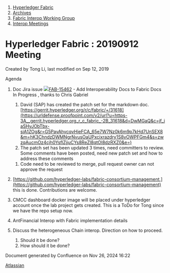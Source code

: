 1. [Hyperledger Fabric](index.html)
2. [Archives](Archives_22840389.html)
3. [Fabric Interop Working Group](Fabric-Interop-Working-Group_22839518.html)
4. [Interop Meetings](Interop-Meetings_22840492.html)

# Hyperledger Fabric : 20190912 Meeting

Created by Tong Li, last modified on Sep 12, 2019

Agenda

1. Doc Jira issue [![](https://jira.hyperledger.org/secure/viewavatar?size=xsmall&avatarId=10318&avatarType=issuetype)FAB-15462](https://jira.hyperledger.org/browse/FAB-15462) - Add Interoperability Docs to Fabric Docs In Progress , thanks to Chris Gabriel
   
   1. David (SAP) has created the patch set for the markdown doc. [https://gerrit.hyperledger.org/r/c/fabric/+/31618](https://urldefense.proofpoint.com/v2/url?u=https-3A__gerrit.hyperledger.org_r_c_fabric_-2B_31618&d=DwMGaQ&c=jf_iaSHvJObTbx-siA1ZOg&r=G5PayAhycqvHieFCA_65e7W7Nz0k6m9p7kHd7UnSEX8&m=hK3ChndzDWMNgrNvusOaUPxcixrazdry1S8vOWPFGm4&s=zwzqAucmOz4cjh0YsflZjjuCYs8ReZl8qtOl8dzRXZ0&e=)
   2. The patch set has been updated 3 times, need committers to review. Some comments have been posted, need new patch set and how to address these comments
      
   
   <!--THE END-->
   
   1. Code need to be reviewed to merge, pull request owner can not approve the request
2. [https://github.com/hyperledger-labs/fabric-consortium-management,](https://github.com/hyperledger-labs/fabric-consortium-management) this is done. Contributions are welcome.
3. CMCC dashboard docker image will be placed under hyperledger account once the lab project gets created. This is a ToDo for Tong since we have the repo setup now.
4. AntFinancial Interop with Fabric implementation details
5. Discuss the heterogeneous Chain interop. Direction on how to proceed.
   
   1. Should it be done?
   2. How should it be done?

Document generated by Confluence on Nov 26, 2024 16:22

[Atlassian](http://www.atlassian.com/)
